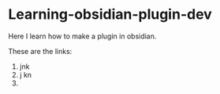 # Learning-obsidian-plugin-dev
Here I learn how to make a plugin in obsidian.

These are the links:
1. jnk
2. j kn
3. 
